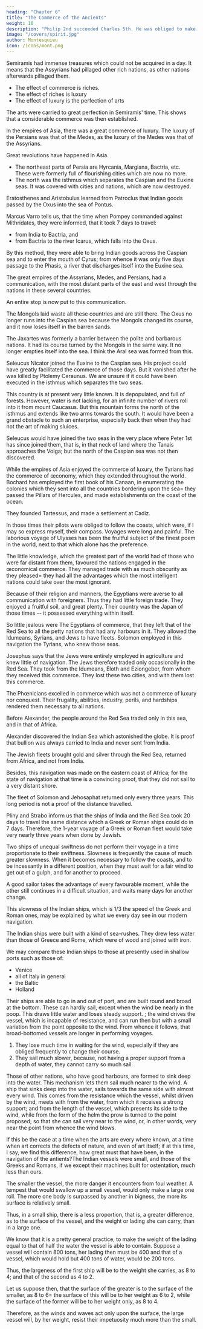 ```yaml
---
heading: "Chapter 6"
title: "The Commerce of the Ancients"
weight: 10
description: "Philip 2nd succeeded Charles 5th. He was obliged to make the celebrated bankruptcy known to all the world"
image: "/covers/spirit.jpg"
author: Montesquieu
icon: /icons/mont.png
---
```





Semiramis had immense treasures which could not be acquired in a day. It means that the Assyrians had pillaged other rich nations, as other nations afterwards pillaged them.

- The effect of commerce is riches.
- The effect of riches is luxury
- The effect of luxury is the perfection of arts

The arts were carried to great perfection in Semiramis' time. This shows that a considerable commerce was then established.

In the empires of Asia, there was a great commerce of luxury. The luxury of the Persians was that of the Medes, as the luxury of the Medes was that of the Assyrians.

<!-- The history of luxury would make a fine part of that of commerce. -->

Great revolutions have happened in Asia. 
- The northeast parts of Persia are Hyrcania, Margiana, Bactria, etc. These were formerly full of flourishing cities which are now no more.
- The north was the isthmus which separates the Caspian and the Euxine seas. It was covered with cities and nations, which are now destroyed.

Eratosthenes and Aristobulus learned from Patroclus that Indian goods passed by the Oxus into the sea of Pontus.

Marcus Varro tells us, that the time when Pompey commanded against Mithridates, they were informed, that it took 7 days to travel:
- from India to Bactria, and
- from Bactria to the river Icarus, which falls into the Oxus.

By this method, they were able to bring Indian goods across the Caspian sea and to enter the mouth of Cyrus; from whence it was only five days passage to the Phasis, a river that discharges itself into the Euxine sea.

The great empires of the Assyrians, Medes, and Persians, had a communication, with the most distant parts of the east and west through the nations in these several countries.

An entire stop is now put to this communication.

The Mongols laid waste all these countries and are still there. The Oxus no longer runs into the Caspian sea because the Mongols changed its course, and it now loses itself in the barren sands.

The Jaxartes was formerly a barrier between the polite and barbarous nations. It had its course turned by the Mongols in the same way. It no longer empties itself into the sea. I think the Aral sea was formed from this.

Seleucus Nicator joined the Euxine to the Caspian sea. His project could have greatly facilitated the commerce of those days. But it vanished after he was killed by Ptolemy Ceraunus. We are unsure if it could have been executed in the isthmus which separates the two seas.

This country is at present very little known. It is depopulated, and full of forests. However, water is not lacking, for an infinite number of rivers roll into it from mount Caucasus. But this mountain forms the north of the isthmus and extends like two arms towards the south. It would have been a grand obstacle to such an enterprise, especially back then when they had not the art of making sluices.

Seleucus would have joined the two seas in the very place where Peter 1st has since joined them, that is, in that neck of land where the Tanais approaches the Volga; but the north of the Caspian sea was not then discovered.

While the empires of Asia enjoyed the commerce of luxury, the Tyrians had the commerce of œconomy, which they extended throughout the world. Bochard has employed the first book of his Canaan, in enumerating the colonies which they sent into all the countries bordering upon the sea= they passed the Pillars of Hercules, and made establishments  on the coast of the ocean.

They founded Tartessus, and made a settlement at Cadiz.

In those times their pilots were obliged to follow the coasts, which were, if I may so express myself, their compass. Voyages were long and painful. The laborious voyage of Ulysses has been the fruitful subject of the finest poem in the world, next to that which alone has the preference.

The little knowledge, which the greatest part of the world had of those who were far distant from them, favoured the nations engaged in the œconomical commerce. They managed trade with as much obscurity as they pleased= they had all the advantages which the most intelligent nations could take over the most ignorant.

Because of their religion and manners, the Egyptians were averse to all communication with foreigners. Thus they had little foreign trade. They enjoyed a fruitful soil, and great plenty. Their country was the Japan of those times -- it possessed everything within itself.

So little jealous were The Egyptians of commerce, that they left that of the Red Sea to all the petty nations that had any harbours in it. They allowed the Idumeans, Syrians, and Jews to have fleets. Solomon employed in this navigation the Tyrians, who knew those seas.

Josephus says that the Jews were entirely employed in agriculture and knew little of navigation. The Jews therefore traded only occasionally in the Red Sea. They took from the Idumeans, Eloth and Eziongeber, from whom they received this commerce. They lost these two cities, and with them lost this commerce.

The Phœnicians excelled in commerce which was not a commerce of luxury nor conquest. Their frugality, abilities, industry, perils, and hardships rendered them necessary to all nations.

Before Alexander, the people around the Red Sea traded only in this sea, and in that of Africa. 

Alexander discovered the Indian Sea which astonished the globe. It is proof that bullion was always carried to India and never sent from India.  

The Jewish fleets brought gold and silver through the Red Sea, returned from Africa, and not from India.

Besides, this navigation was made on the eastern coast of Africa; for the state of navigation at that time is a convincing proof, that they did not sail to a very distant shore. 

The fleet of Solomon and Jehosaphat returned only every three years. This long period is not a proof of the distance travelled.

Pliny and Strabo inform us that the ships of India and the Red Sea took 20 days to travel the same distance which a Greek or Roman ships could do in 7 days. Therefore, the 1-year voyage of a Greek or Roman fleet would take very nearly three years when done by Jewish. <!--  performed by those of Solomon. -->

Two ships of unequal swiftness do not perform their voyage in a time proportionate to their swiftness. Slowness is frequently the cause of much greater slowness. When it becomes necessary to follow the coasts, and to be incessantly in a different position, when they must wait for a fair wind to get out of a gulph, and for another to proceed.

A good sailor takes the advantage of every favourable moment, while the other still continues in a difficult situation, and waits many days for another change.

This slowness of the Indian ships, which is 1/3 the speed of the Greek and Roman ones, may be explained by what we every day see in our modern navigation.

The Indian ships were built with a kind of sea-rushes. They drew less water than those of Greece and Rome, which were of wood and joined with iron.

We may compare these Indian ships to those at presently used in shallow ports such as those of:
- Venice
- all of Italy in general
- the Baltic
- Holland

Their ships are able to go in and out of port, and are built round and broad at the bottom. These can hardly sail, except when the wind be nearly in the poop. This draws little water and loses steady support. ; the wind drives the vessel, which is incapable of resistance, and can run then but with a small variation from the point opposite to the wind. From whence it follows, that broad-bottomed vessels are longer in performing voyages.

1. They lose much time in waiting for the wind, especially if they are obliged frequently to change their course.
2. They sail much slower, because, not having a proper support from a depth of water, they cannot carry so much sail. 

Those of other nations, who have good harbours, are formed to sink deep into the water. This mechanism lets them sail much nearer to the wind. A ship that sinks deep into the water, sails towards the same side with almost every wind. This comes from the resistance which the vessel, whilst driven by the wind, meets with from the water, from which it receives a strong support; and from the length of the vessel, which presents its side to the wind, while from the form of the helm the prow is turned to the point proposed; so that she can sail very near to the wind, or, in other words, very near the point from whence the wind blows. 


If this be the case at a time when the arts are every where known, at a time when art corrects the defects of nature, and even of art itself; if at this time, I say, we find this difference, how great must that have been, in the navigation of the antients?The Indian vessels were small, and those of the Greeks and Romans, if we except their machines built for ostentation, much less than ours.

The smaller the vessel, the more danger it encounters from foul weather. A tempest that would swallow up a small vessel, would only make a large one roll.
The more one body is surpassed by another in bigness, the more its surface is relatively small.

Thus, in a small ship, there is a less proportion, that is, a greater difference, as to the surface of the vessel, and the weight or lading she can carry, than in a large one. 

We know that it is a pretty general practice, to make the weight of the lading equal to that of half the water the vessel is able to contain. Suppose a vessel will contain 800 tons, her lading then must be 400 and that of a vessel, which would hold but 400 tons of water, would be 200 tons. 

Thus, the largeness of the first ship will be to the weight she carries, as 8 to 4; and that of the second as 4 to 2. 

Let us suppose then, that the surface of the greater is to the surface of the smaller, as 8 to 6= the surface of this will be to her weight as 6 to 2, while the surface of the former will be to her   weight only, as 8 to 4. 

Therefore, as the winds and waves act only upon the surface, the large vessel will, by her weight, resist their impetuosity much more than the small.
